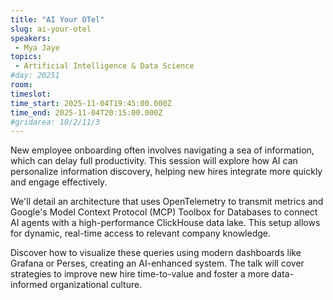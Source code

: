 ```yaml
---
title: "AI Your OTel"
slug: ai-your-otel
speakers:
 - Mya Jaye
topics: 
 - Artificial Intelligence & Data Science
#day: 20251
room: 
timeslot: 
time_start: 2025-11-04T19:45:00.000Z
time_end: 2025-11-04T20:15:00.000Z
#gridarea: 10/2/11/3
---
```


New employee onboarding often involves navigating a sea of information, which can delay full productivity. This session will explore how AI can personalize information discovery, helping new hires integrate more quickly and engage effectively.
 
We'll detail an architecture that uses OpenTelemetry to transmit metrics and Google's Model Context Protocol (MCP) Toolbox for Databases to connect AI agents with a high-performance ClickHouse data lake. This setup allows for dynamic, real-time access to relevant company knowledge.
 
Discover how to visualize these queries using modern dashboards like Grafana or Perses, creating an AI-enhanced system. The talk will cover strategies to improve new hire time-to-value and foster a more data-informed organizational culture.